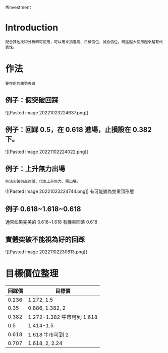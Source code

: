 #investment 

# Introduction
	配合其他技術分析時可使用，可以用來抓進場、目標價位、減倉價位。時區越大使用起來越有代表性。

# 作法
	要在新的趨勢去做
## 例子：假突破回踩
![[Pasted image 20221023224637.png]]

## 例子：回踩 0.5，在 0.618 進場，止損設在 0.382 下。
![[Pasted image 20221102224022.png]]

## 例子：上升無力出場
	無法突破前高的話，代表上升無力，需出場。
![[Pasted image 20221023224744.png]]
	有可能變為雙重頂形態

## 例子 0.618~1.618~0.618
通常如果完美的 0.618~1.618 有機率回落 0.618

## 實體突破不能視為好的回踩
![[Pasted image 20221102230813.png]]

# 目標價位整理
| 回踩價 | 目標價                     |
| ------ | -------------------------- |
| 0.236  | 1.272, 1.5                 |
| 0.35   | 0.886, 1.382, 2            |
| 0.382  | 1.272-1.382 牛市可到 1.618 |
| 0.5    | 1.414-1.5                  |
| 0.618  | 1.618 牛市可到 2           |
| 0.707  | 1.618, 2, 2.24             | 
